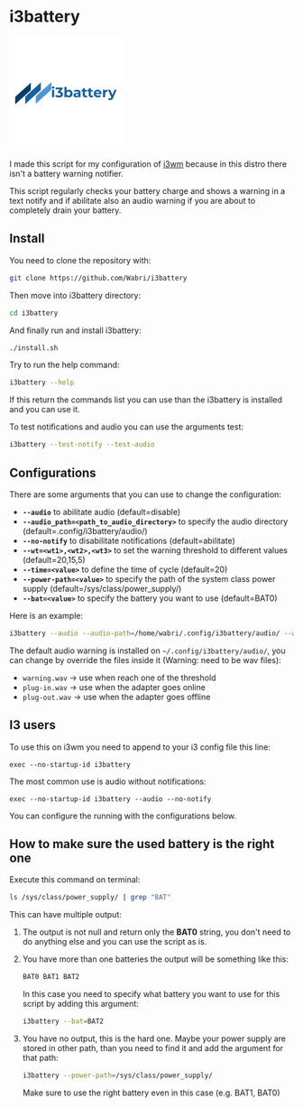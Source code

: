 # i3battery

![LOGO](resources/LOGO.png)

I made this script for my configuration of [i3wm](i3wm.org) because in this distro there isn't a battery warning notifier.

This script regularly checks your battery charge and shows a warning in a text notify and if abilitate also an audio warning if you are about to completely drain your battery.

## Install

You need to clone the repository with:

```bash
git clone https://github.com/Wabri/i3battery
```

Then move into i3battery directory:

```bash
cd i3battery
```

And finally run and install i3battery:

```Bash
./install.sh
```

Try to run the help command:

```Bash
i3battery --help
```

If this return the commands list you can use than the i3battery is installed and you can use it.

To test notifications and audio you can use the arguments test:

```bash
i3battery --test-notify --test-audio
```

## Configurations

There are some arguments that you can use to change the configuration:

* **`--audio`** to abilitate audio (default=disable)
* **`--audio_path=<path_to_audio_directory>`** to specify the audio directory (default=.config/i3battery/audio/)
* **`--no-notify`** to disabilitate notifications (default=abilitate)
* **`--wt=<wt1>,<wt2>,<wt3>`** to set the warning threshold to different values (default=20,15,5)
* **`--time=<value>`** to define the time of cycle (default=20)
* **`--power-path=<value>`** to specify the path of the system class power supply (default=/sys/class/power_supply/)
* **`--bat=<value>`** to specify the battery you want to use (default=BAT0)

Here is an example:

```bash
i3battery --audio --audio-path=/home/wabri/.config/i3battery/audio/ --wt=77,78,76 --time=7 --power-path=/sys/class/power_supply/ --bat=BAT0
```

The default audio warning is installed on `~/.config/i3battery/audio/`, you can change by override the files inside it (Warning: need to be wav files):

* `warning.wav` -> use when reach one of the threshold
* `plug-in.wav` -> use when the adapter goes online
* `plug-out.wav` -> use when the adapter goes offline

## I3 users

To use this on i3wm you need to append to your i3 config file this line:

```i3wm
exec --no-startup-id i3battery
```

The most common use is audio without notifications:

```i3wm
exec --no-startup-id i3battery --audio --no-notify
```

You can configure the running with the configurations below.

## How to make sure the used battery is the right one

Execute this command on terminal:

```Bash
ls /sys/class/power_supply/ | grep "BAT"
```

This can have multiple output:

1. The output is not null and return only the **BAT0** string, you don't need to do anything else and you can use the script as is.
2. You have more than one batteries the output will be something like this:

    ```Bash
    BAT0 BAT1 BAT2
    ```

    In this case you need to specify what battery you want to use for this script by adding this argument:

    ```Bash
    i3battery --bat=BAT2
    ```

3. You have no output, this is the hard one. Maybe your power supply are stored in other path, than you need to find it and add the argument for that path:

    ```Bash
    i3battery --power-path=/sys/class/power_supply/
    ```

    Make sure to use the right battery even in this case (e.g. BAT1, BAT0)
